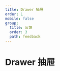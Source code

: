 ```yaml
---
title: Drawer 抽屉
order: 1
mobile: false
group:
  title: 反馈
  order: 3
  path: feedback
---
```


# Drawer 抽屉

<code src="../demo/Drawer.tsx"></code>
<API src="../src/Drawer.tsx"></API>
